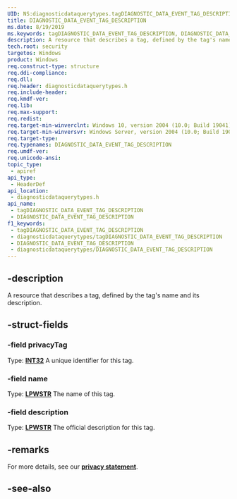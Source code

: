 ```yaml
---
UID: NS:diagnosticdataquerytypes.tagDIAGNOSTIC_DATA_EVENT_TAG_DESCRIPTION
title: DIAGNOSTIC_DATA_EVENT_TAG_DESCRIPTION
ms.date: 8/19/2019
ms.keywords: tagDIAGNOSTIC_DATA_EVENT_TAG_DESCRIPTION, DIAGNOSTIC_DATA_EVENT_TAG_DESCRIPTION
description: A resource that describes a tag, defined by the tag's name and its description.
tech.root: security
targetos: Windows
product: Windows
req.construct-type: structure
req.ddi-compliance: 
req.dll: 
req.header: diagnosticdataquerytypes.h
req.include-header: 
req.kmdf-ver: 
req.lib: 
req.max-support: 
req.redist: 
req.target-min-winverclnt: Windows 10, version 2004 (10.0; Build 19041)
req.target-min-winversvr: Windows Server, version 2004 (10.0; Build 19041)
req.target-type: 
req.typenames: DIAGNOSTIC_DATA_EVENT_TAG_DESCRIPTION
req.umdf-ver: 
req.unicode-ansi: 
topic_type:
 - apiref
api_type:
 - HeaderDef
api_location:
 - diagnosticdataquerytypes.h
api_name:
 - tagDIAGNOSTIC_DATA_EVENT_TAG_DESCRIPTION
 - DIAGNOSTIC_DATA_EVENT_TAG_DESCRIPTION
f1_keywords:
 - tagDIAGNOSTIC_DATA_EVENT_TAG_DESCRIPTION
 - diagnosticdataquerytypes/tagDIAGNOSTIC_DATA_EVENT_TAG_DESCRIPTION
 - DIAGNOSTIC_DATA_EVENT_TAG_DESCRIPTION
 - diagnosticdataquerytypes/DIAGNOSTIC_DATA_EVENT_TAG_DESCRIPTION
---
```


## -description

A resource that describes a tag, defined by the tag's name and its description.

## -struct-fields

### -field privacyTag

Type: **[INT32](/windows/desktop/winprog/windows-data-types)**
A unique identifier for this tag.

### -field name

Type: **[LPWSTR](/windows/desktop/winprog/windows-data-types)**
The name of this tag.

### -field description

Type: **[LPWSTR](/windows/desktop/winprog/windows-data-types)**
The official description for this tag.

## -remarks

For more details, see our [**privacy statement**](/windows/privacy/windows-diagnostic-data).

## -see-also

